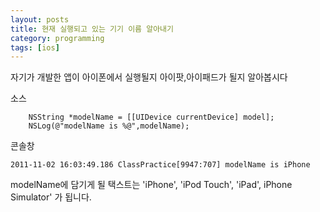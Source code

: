 ```yaml
---
layout: posts
title: 현재 실행되고 있는 기기 이름 알아내기
category: programming
tags: [ios]
---
```

자기가 개발한 앱이 아이폰에서 실행될지 아이팟,아이패드가 될지 알아봅시다

소스

```
    NSString *modelName = [[UIDevice currentDevice] model];
    NSLog(@"modelName is %@",modelName);
```

콘솔창

```
2011-11-02 16:03:49.186 ClassPractice[9947:707] modelName is iPhone
```

modelName에 담기게 될 택스트는 'iPhone', 'iPod Touch', 'iPad', iPhone Simulator' 가 됩니다.
